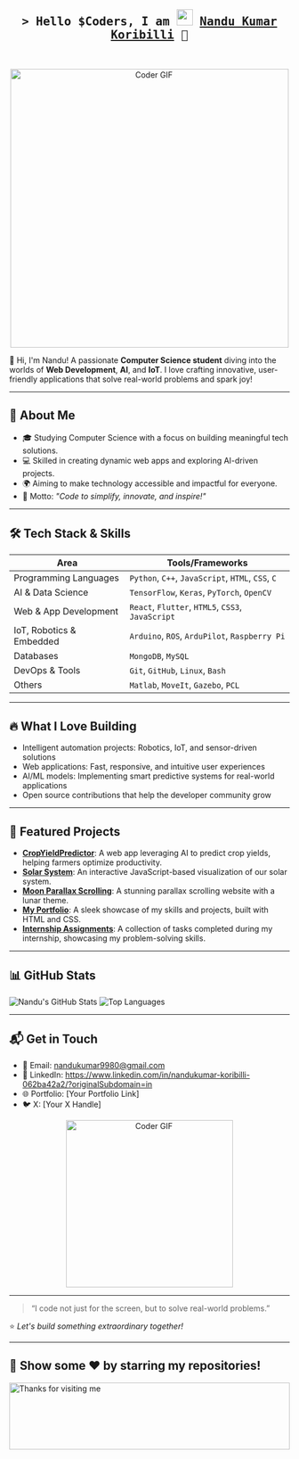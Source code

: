 <h2 align="center">
  <samp>
    &gt; Hello $Coders, I am 
    <img src="https://github.com/TheDudeThatCode/TheDudeThatCode/blob/master/Assets/Hi.gif" width="29px">
    <b>
      <a target="_blank" href="https://www.linkedin.com/in/nandukumar-koribilli-062ba42a2/">Nandu Kumar Koribilli</a> 🧑
    </b>
  </samp>
</h2>
<br>

<p align="center">
  <img src="https://media1.giphy.com/media/v1.Y2lkPTc5MGI3NjExZTNiNGs2NHAyaGozdDM3NDdsNGtlbmx6bDM2Znc3c3dxY3Y5OTRlbiZlcD12MV9pbnRlcm5hbF9naWZfYnlfaWQmY3Q9Zw/RbDKaczqWovIugyJmW/giphy.gif" alt="Coder GIF" width="500">
</p>

👋 Hi, I'm Nandu! A passionate **Computer Science student** diving into the worlds of **Web Development**, **AI**, and **IoT**. I love crafting innovative, user-friendly applications that solve real-world problems and spark joy!

---

## 🚀 About Me
- 🎓 Studying Computer Science with a focus on building meaningful tech solutions.
- 💻 Skilled in creating dynamic web apps and exploring AI-driven projects.
- 🌍 Aiming to make technology accessible and impactful for everyone.
- 🎯 Motto: *"Code to simplify, innovate, and inspire!"*

---

## 🛠️ Tech Stack & Skills

| Area                        | Tools/Frameworks                                         |
|-----------------------------|----------------------------------------------------------|
| Programming Languages       | `Python`, `C++`, `JavaScript`, `HTML`, `CSS`, `C`        |
| AI & Data Science           | `TensorFlow`, `Keras`, `PyTorch`, `OpenCV`               |
| Web & App Development       | `React`, `Flutter`, `HTML5`, `CSS3`, `JavaScript`        |
| IoT, Robotics & Embedded    | `Arduino`, `ROS`, `ArduPilot`, `Raspberry Pi`            |
| Databases                   | `MongoDB`, `MySQL`                                       |
| DevOps & Tools              | `Git`, `GitHub`, `Linux`, `Bash`                         |
| Others                      | `Matlab`, `MoveIt`, `Gazebo`, `PCL`                      |

---

## 🔥 What I Love Building

- Intelligent automation projects: Robotics, IoT, and sensor-driven solutions
- Web applications: Fast, responsive, and intuitive user experiences
- AI/ML models: Implementing smart predictive systems for real-world applications
- Open source contributions that help the developer community grow

---

## 🌟 Featured Projects
- **[CropYieldPredictor](https://github.com/Nandukumar-koribilli/CropYieldPredictor)**: A web app leveraging AI to predict crop yields, helping farmers optimize productivity.  
- **[Solar System](https://github.com/Nandukumar-koribilli/solar-system)**: An interactive JavaScript-based visualization of our solar system.  
- **[Moon Parallax Scrolling](https://github.com/Nandukumar-koribilli/moon-parallax-scrolling)**: A stunning parallax scrolling website with a lunar theme.  
- **[My Portfolio](https://github.com/Nandukumar-koribilli/my-portfolio)**: A sleek showcase of my skills and projects, built with HTML and CSS.  
- **[Internship Assignments](https://github.com/Nandukumar-koribilli/internship-assignments)**: A collection of tasks completed during my internship, showcasing my problem-solving skills.

---

## 📊 GitHub Stats
![Nandu's GitHub Stats](https://github-readme-stats.vercel.app/api?username=Nandukumar-koribilli&show_icons=true&theme=radical)
![Top Languages](https://github-readme-stats.vercel.app/api/top-langs/?username=Nandukumar-koribilli&layout=compact&theme=radical)

---

## 📬 Get in Touch
- 📧 Email: nandukumar9980@gmail.com
- 💼 LinkedIn: https://www.linkedin.com/in/nandukumar-koribilli-062ba42a2/?originalSubdomain=in
- 🌐 Portfolio: [Your Portfolio Link]
- 🐦 X: [Your X Handle]

<p align="center">
  <img src="https://media1.giphy.com/media/v1.Y2lkPTc5MGI3NjExMzhubXZpNXRldTV0anM3N3RoMGRteWN4NDdhOW5qNjlobW52aXNnbSZlcD12MV9pbnRlcm5hbF9naWZfYnlfaWQmY3Q9Zw/LaVp0AyqR5bGsC5Cbm/giphy.gif" alt="Coder GIF" width="300">
</p>

---

> “I code not just for the screen, but to solve real-world problems.”

⭐️ *Let's build something extraordinary together!*

---

## 🥇 Show some ❤️ by starring my repositories!

<img height="120" alt="Thanks for visiting me" width="100%" src="https://raw.githubusercontent.com/BrunnerLivio/brunnerlivio/master/images/marquee.svg" />


